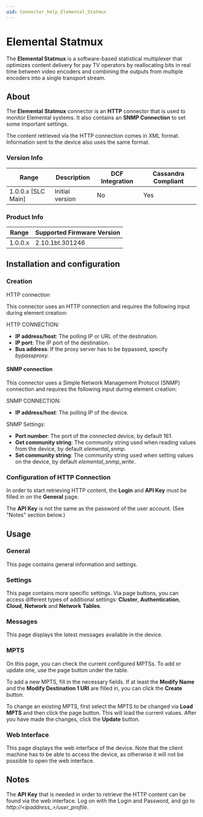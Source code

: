 ```yaml
---
uid: Connector_help_Elemental_Statmux
---
```


# Elemental Statmux

The **Elemental Statmux** is a software-based statistical multiplexer that optimizes content delivery for pay TV operators by reallocating bits in real time between video encoders and combining the outputs from multiple encoders into a single transport stream.

## About

The **Elemental** **Statmux** connector is an **HTTP** connector that is used to monitor Elemental systems. It also contains an **SNMP Connection** to set some important settings.

The content retrieved via the HTTP connection comes in XML format. Information sent to the device also uses the same format.

### Version Info

| Range | Description | DCF Integration | Cassandra Compliant |
|----------------------|-----------------|---------------------|-------------------------|
| 1.0.0.x [SLC Main]   | Initial version | No                  | Yes                     |

### Product Info

| Range | Supported Firmware Version |
|------------------|-----------------------------|
| 1.0.0.x          | 2.10.1bt.301246             |

## Installation and configuration

### Creation

HTTP connection

This connector uses an HTTP connection and requires the following input during element creation:

HTTP CONNECTION:

- **IP address/host**: The polling IP or URL of the destination.
- **IP port**: The IP port of the destination.
- **Bus address**: If the proxy server has to be bypassed, specify *bypassproxy.*

#### SNMP connection

This connector uses a Simple Network Management Protocol (SNMP) connection and requires the following input during element creation:

SNMP CONNECTION:

- **IP address/host**: The polling IP of the device.

SNMP Settings:

- **Port number**: The port of the connected device, by default *161*.
- **Get community string**: The community string used when reading values from the device, by default *elemental_snmp*.
- **Set community string**: The community string used when setting values on the device, by default *elemental_snmp_write*.

### Configuration of HTTP Connection

In order to start retrieving HTTP content, the **Login** and **API Key** must be filled in on the **General** page.

The **API Key** is not the same as the password of the user account. (See "Notes" section below.)

## Usage

### General

This page contains general information and settings.

### Settings

This page contains more specific settings. Via page buttons, you can access different types of additional settings: **Cluster**, **Authentication**, **Cloud**, **Network** and **Network** **Tables**.

### Messages

This page displays the latest messages available in the device.

### MPTS

On this page, you can check the current configured MPTSs. To add or update one, use the page button under the table.

To add a new MPTS, fill in the necessary fields. If at least the **Modify Name** and the **Modify Destination 1 URI** are filled in, you can click the **Create** button.

To change an existing MPTS, first select the MPTS to be changed via **Load MPTS** and then click the page button. This will load the current values. After you have made the changes, click the **Update** button.

### Web Interface

This page displays the web interface of the device. Note that the client machine has to be able to access the device, as otherwise it will not be possible to open the web interface.

## Notes

The **API Key** that is needed in order to retrieve the HTTP content can be found via the web interface. Log on with the Login and Password, and go to *http://\<ipaddress\_\>/user_profile*.
